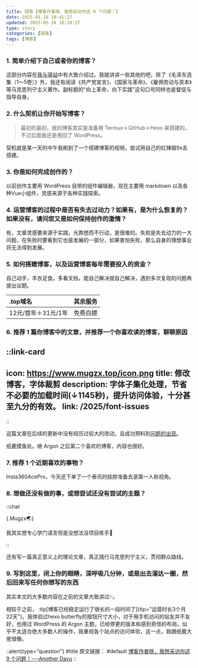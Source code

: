 ```yaml
---
title: 回答【博客作者呀，我想采访你这 9 个问题！】
date: 2025-05-18 10:41:27
updated: 2025-05-18 16:29:27
type: story
categories: [随笔]
tags: [博客]
---
```


### 1. 简单介绍下自己或者你的博客？

这部分内容在[我与驿站](/about)中有大致介绍过。我就讲讲一些其他的吧，除了《毛泽东选集（1～5卷）》外，我还有阅读《共产党宣言》、《国家与革命》、《雇佣劳动与资本》等马克思列宁主义著作。副标题的"向上革命，向下实践"这句口号同样也是督促与指导自身。

### 2. 什么契机让你开始写博客？

> 最初的最初，我的博客其实是准备用 Termux＋GitHub＋Hexo 来搭建的，不过后面我还是用回了 WordPress。

契机就是某一天的中午我刷到了一个搭建博客的视频，尝试用自己的红辣椒9x去搭建。

### 3. 你是如何完成创作的？

以前创作主要用 WordPress 自带的组件编辑器，现在主要用 markdown 以及各种Vue小组件，灵感来源于各种实践探索。

### 4. 运营博客的过程中是否有失去过动力？如果有，是为什么恢复的？如果没有，请问您又是如何保持创作的激情？

有，文章灵感要来源于实践，光靠想而不行动，是很难的。失败是失去动力的一大问题，在失败时要看到它也是发展的一部分，如果害怕失败，那么自身的理想事业将无法得到发展。

### 5. 如何搭建博客，以及运营博客每年需要投入的资金？

自己动手，丰衣足食。多看文档，能自己解决就自己解决，遇到多次复现的问题再提出议题。

| .top域名 | 其余服务 |
| :- | :- |
| 12元/首年＋31元/1年 | 免费白嫖 |

### 6. 推荐 1 篇你博客中的文章，并推荐一个你喜欢读的博客，聊聊原因

::link-card
---
icon: https://www.mugzx.top/icon.png
title: 修改博客，字体裁剪
description: 字体子集化处理，节省不必要的加载时间(↓1145秒)，提升访问体验，十分甚至九分的有效。
link: /2025/font-issues
---
::

这篇文章在后续的更新中没有经历过较大的改动，且成功预料到[问题的出现](https://github.com/L33Z22L11/blog-v3/issues/13)。

纸鹿摸鱼处。继 Argon 之后第二个喜欢的博客，内容也很好。

### 7. 推荐 1 个近期喜欢的事物？

Insta360AcePro，今天还下单了一个泰讯的挂脖准备去录第一人称视角。

### 8. 想做还没有做的事，或想尝试还没有尝试的主题？

::chat

{.Mugzx🌏}

我其实想专心学门语言但是没想法没项目练手🫠

::

还有写一篇真正意义上的理论文章，真正践行马克思列宁主义，贯彻群众路线。

### 9. 写到这里，闭上你的眼睛，深呼吸几分钟，或是出去溜达一圈，然后回来写任何你想写的东西

其实本文的大多数内容在之前的文章大致讲过💦。

相较于之前， :tip[博客已经稳定运行了很长的一段时间了]{tip="运营时长3个月22天"}。我体验过hexo butterfly的按钮尺寸大小，对于用手机访问的站友并不友好，也用过 WordPress 的 Argon 主题，已经停更的版本和感到奇怪的布局，似乎不太适合绝大多数人的操作，我重视各个站点的访问体验，这一点，我跟纸鹿大佬很像。

::alert{type="question"}
#title
原文链接：
#default
[博客作者呀，我想采访你这 9 个问题！──Another Dayu](https://anotherdayu.com/2024/5962)
::
